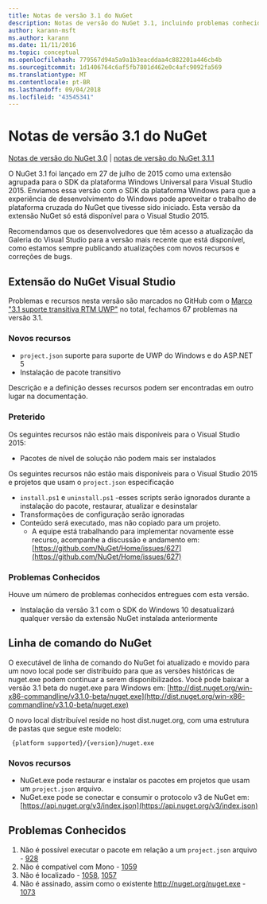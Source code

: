 ```yaml
---
title: Notas de versão 3.1 do NuGet
description: Notas de versão do NuGet 3.1, incluindo problemas conhecidos, correções de bugs, recursos adicionados e DCRs.
author: karann-msft
ms.author: karann
ms.date: 11/11/2016
ms.topic: conceptual
ms.openlocfilehash: 779567d94a5a9a1b3eacddaa4c882201a446cb4b
ms.sourcegitcommit: 1d1406764c6af5fb7801d462e0c4afc9092fa569
ms.translationtype: MT
ms.contentlocale: pt-BR
ms.lasthandoff: 09/04/2018
ms.locfileid: "43545341"
---
```

# <a name="nuget-31-release-notes"></a>Notas de versão 3.1 do NuGet

[Notas de versão do NuGet 3.0](../release-notes/nuget-3.0.0.md) | [notas de versão do NuGet 3.1.1](../release-notes/nuget-3.1.1.md)

O NuGet 3.1 foi lançado em 27 de julho de 2015 como uma extensão agrupada para o SDK da plataforma Windows Universal para Visual Studio 2015. Enviamos essa versão com o SDK da plataforma Windows para que a experiência de desenvolvimento do Windows pode aproveitar o trabalho de plataforma cruzada do NuGet que tivesse sido iniciado. Esta versão da extensão NuGet só está disponível para o Visual Studio 2015.

Recomendamos que os desenvolvedores que têm acesso a atualização da Galeria do Visual Studio para a versão mais recente que está disponível, como estamos sempre publicando atualizações com novos recursos e correções de bugs.

## <a name="nuget-visual-studio-extension"></a>Extensão do NuGet Visual Studio

Problemas e recursos nesta versão são marcados no GitHub com o [Marco "3.1 suporte transitiva RTM UWP"](https://github.com/NuGet/Home/issues?utf8=%E2%9C%93&q=is%3Aclosed+milestone%3A%223.1+RTM+UWP+transitive+support%22+) no total, fechamos 67 problemas na versão 3.1.

### <a name="new-features"></a>Novos recursos

* `project.json` suporte para suporte de UWP do Windows e do ASP.NET 5
* Instalação de pacote transitivo

Descrição e a definição desses recursos podem ser encontradas em outro lugar na documentação.

### <a name="deprecated"></a>Preterido

Os seguintes recursos não estão mais disponíveis para o Visual Studio 2015:

* Pacotes de nível de solução não podem mais ser instalados

Os seguintes recursos não estão mais disponíveis para o Visual Studio 2015 e projetos que usam o `project.json` especificação

* `install.ps1` e `uninstall.ps1` -esses scripts serão ignorados durante a instalação do pacote, restaurar, atualizar e desinstalar
* Transformações de configuração serão ignoradas
* Conteúdo será executado, mas não copiado para um projeto.
    * A equipe está trabalhando para implementar novamente esse recurso, acompanhe a discussão e andamento em: [https://github.com/NuGet/Home/issues/627](https://github.com/NuGet/Home/issues/627)


### <a name="known-issues"></a>Problemas Conhecidos

Houve um número de problemas conhecidos entregues com esta versão.

* Instalação da versão 3.1 com o SDK do Windows 10 desatualizará qualquer versão da extensão NuGet instalada anteriormente

## <a name="nuget-command-line"></a>Linha de comando do NuGet

O executável de linha de comando do NuGet foi atualizado e movido para um novo local pode ser distribuído para que as versões históricas de nuget.exe podem continuar a serem disponibilizados.  Você pode baixar a versão 3.1 beta do nuget.exe para Windows em: [http://dist.nuget.org/win-x86-commandline/v3.1.0-beta/nuget.exe](http://dist.nuget.org/win-x86-commandline/v3.1.0-beta/nuget.exe)

O novo local distribuível reside no host dist.nuget.org, com uma estrutura de pastas que segue este modelo:

     {platform supported}/{version}/nuget.exe

### <a name="new-features"></a>Novos recursos

* NuGet.exe pode restaurar e instalar os pacotes em projetos que usam um `project.json` arquivo.
* NuGet.exe pode se conectar e consumir o protocolo v3 de NuGet em: [https://api.nuget.org/v3/index.json](https://api.nuget.org/v3/index.json)

## <a name="known-issues"></a>Problemas Conhecidos ##

1.    Não é possível executar o pacote em relação a um `project.json` arquivo - [928](https://github.com/NuGet/Home/issues/928)
2.    Não é compatível com Mono - [1059](https://github.com/NuGet/Home/issues/1059)
3.    Não é localizado - [1058](https://github.com/NuGet/Home/issues/1058), [1057](https://github.com/NuGet/Home/issues/1057)
4.    Não é assinado, assim como o existente http://nuget.org/nuget.exe  -  [1073](https://github.com/NuGet/Home/issues/1073)
